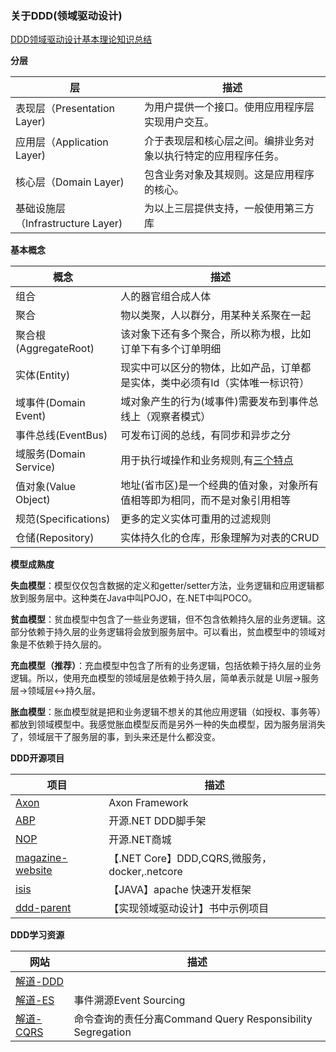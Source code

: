 ### 关于DDD(领域驱动设计)

[DDD领域驱动设计基本理论知识总结](https://www.cnblogs.com/netfocus/archive/2011/10/10/2204949.html)

**分层**

层|描述
-|-
表现层（Presentation Layer)|为用户提供一个接口。使用应用程序层实现用户交互。
应用层（Application Layer)|介于表现层和核心层之间。编排业务对象以执行特定的应用程序任务。
核心层（Domain Layer)|包含业务对象及其规则。这是应用程序的核心。
基础设施层（Infrastructure Layer)|为以上三层提供支持，一般使用第三方库

**基本概念**

概念|描述
-|-
组合|人的器官组合成人体
聚合|物以类聚，人以群分，用某种关系聚在一起
聚合根(AggregateRoot)| 该对象下还有多个聚合，所以称为根，比如订单下有多个订单明细
实体(Entity)|现实中可以区分的物体，比如产品，订单都是实体，类中必须有Id（实体唯一标识符）
域事件(Domain Event)|域对象产生的行为(域事件)需要发布到事件总线上（观察者模式）
事件总线(EventBus)| 可发布订阅的总线，有同步和异步之分
域服务(Domain Service)|用于执行域操作和业务规则,有[三个特点](https://aspnetboilerplate.com/Pages/Documents/Domain-Services)
值对象(Value Object)|地址(省市区)是一个经典的值对象，对象所有值相等即为相同，而不是对象引用相等
规范(Specifications)|更多的定义实体可重用的过滤规则
仓储(Repository)|实体持久化的仓库，形象理解为对表的CRUD

**模型成熟度**

**失血模型**：模型仅仅包含数据的定义和getter/setter方法，业务逻辑和应用逻辑都放到服务层中。这种类在Java中叫POJO，在.NET中叫POCO。

**贫血模型**：贫血模型中包含了一些业务逻辑，但不包含依赖持久层的业务逻辑。这部分依赖于持久层的业务逻辑将会放到服务层中。可以看出，贫血模型中的领域对象是不依赖于持久层的。

**充血模型（推荐）**：充血模型中包含了所有的业务逻辑，包括依赖于持久层的业务逻辑。所以，使用充血模型的领域层是依赖于持久层，简单表示就是 UI层->服务层->领域层<->持久层。

**胀血模型**：胀血模型就是把和业务逻辑不想关的其他应用逻辑（如授权、事务等）都放到领域模型中。我感觉胀血模型反而是另外一种的失血模型，因为服务层消失了，领域层干了服务层的事，到头来还是什么都没变。

**DDD开源项目**

项目|描述
-|-
[Axon](http://www.axonframework.org/)|Axon Framework
[ABP](https://aspnetboilerplate.com)|开源.NET DDD脚手架
[NOP](https://github.com/nopSolutions/nopCommerce)|开源.NET商城
[magazine-website](https://github.com/thangchung/magazine-website)|【.NET Core】DDD,CQRS,微服务，docker,.netcore
[isis](https://isis.apache.org/)|【JAVA】apache 快速开发框架
[ddd-parent](http://192.168.1.122:3000/architecture/ddd-parent)|【实现领域驱动设计】书中示例项目

**DDD学习资源**

网站|描述
-|-
[解道-DDD](https://www.jdon.com/ddd.html)|
[解道-ES](https://www.jdon.com/event.html)|事件溯源Event Sourcing
[解道-CQRS](https://www.jdon.com/cqrs.html)|命令查询的责任分离Command Query Responsibility Segregation


